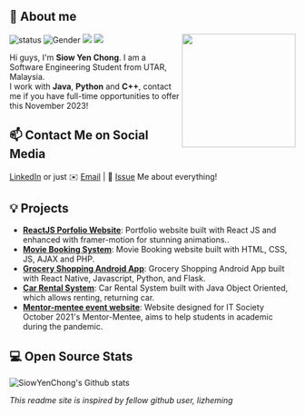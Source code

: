 ## 👋 About me

<!--https://user-images.githubusercontent.com/5713670/87202985-820dcb80-c2b6-11ea-9f56-7ec461c497c3.gif-->
<img align='right' src='https://octodex.github.com/images/femalecodertocat.png' width='200"'>

![status](https://img.shields.io/badge/status-up-brightgreen) ![Gender](https://img.shields.io/badge/gender-%F0%9F%91%A9-lightgrey) ![](https://img.shields.io/static/v1?label=linkedin&message=chong-siow-yen&color=7BB32E&logo=linkedin) ![](https://visitor-badge.lithub.cc/badge?page_id=github.com/SiowYenChong)

Hi guys, I'm **Siow Yen Chong**. I am a Software Engineering Student from UTAR, Malaysia.  
I work with **Java**, **Python** and **C++**, contact me if you have full-time opportunities to offer this November 2023!

## 📫 Contact Me on Social Media

[LinkedIn][-1] or just ✉️ [Email](mailto:Clairechong998@1utar.my) | 💬 [Issue](https://github.com/SiowYenChong/SiowYenChong/issues/me) Me about everything!

## 💡 Projects 
- [**ReactJS Porfolio Website**](siowyenchong.vercel.app): Portfolio website built with React JS and enhanced with framer-motion for stunning animations..
- [**Movie Booking System**](https://github.com/SiowYenChong/Movie_Ticket_Booking_website): Movie Booking website built with HTML, CSS, JS, AJAX and PHP.
- [**Grocery Shopping Android App**](https://github.com/SiowYenChong/myGrocery_React_Native_Application): Grocery Shopping Android App built with React Native, Javascript, Python, and Flask.
- [**Car Rental System**](https://github.com/SiowYenChong/CarRentalSystem): Car Rental System built with Java Object Oriented, which allows renting, returning car.
- [**Mentor-mentee event website**](https://utar-its.github.io/mentor-mentee/): Website designed for IT Society October 2021's Mentor-Mentee, aims to help students in academic during the pandemic.
 
## 💻 Open Source Stats
![SiowYenChong's Github stats](https://github-readme-stats.vercel.app/api?username=SiowYenChong&show_icons=true&token=${PAT_1})

<!--
![SiowYenChong's Github stats](https://github-readme-stats.vercel.app/api?username=SiowYenChong&show_icons=true)

**SiowYenChong/SiowYenChong** is a ✨ _special_ ✨ repository because its `README.md` (this file) appears on your GitHub profile.

Here are some ideas to get you started:

- 🔭 I’m currently working on ...
- 🌱 I’m currently learning ...
- 👯 I’m looking to collaborate on ...
- 🤔 I’m looking for help with ...
- 💬 Ask me about ...
- 📫 How to reach me: ...
- 😄 Pronouns: ...
- ⚡ Fun fact: ...
-->
[-1]: https://my.linkedin.com/in/chong-siow-yen

*This readme site is inspired by fellow github user, lizheming*
